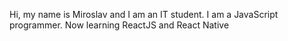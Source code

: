 Hi, my name is Miroslav and I am an IT student.
I am a JavaScript programmer. Now learning ReactJS and React Native
